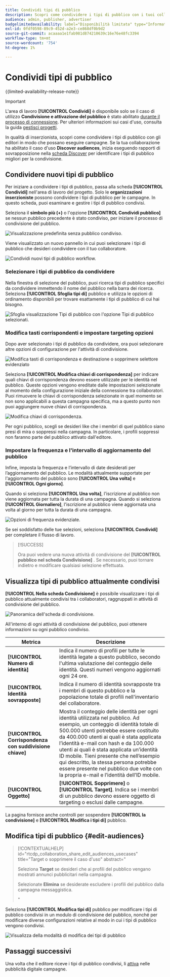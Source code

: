 ```yaml
---
title: Condividi tipi di pubblico
description: Scopri come condividere i tipi di pubblico con i tuoi collaboratori per le campagne pubblicitarie.
audience: admin, publisher, advertiser
badgelimitedavailability: label="Disponibilità limitata" type="Informative" url="https://helpx.adobe.com/legal/product-descriptions/real-time-customer-data-platform-collaboration.html newtab=true"
exl-id: 0fdf0598-89c9-452d-a2e3-ce868df0b9d2
source-git-commit: acaaaa1e1fab981d874210639c16e76e48fc3394
workflow-type: tm+mt
source-wordcount: '754'
ht-degree: 1%

---
```


# Condividi tipi di pubblico

{{limited-availability-release-note}}

>[!IMPORTANT]
>
>L&#39;area di lavoro **[!UICONTROL Condividi]** è disponibile solo se il caso di utilizzo **Condivisione e attivazione del pubblico** è stato abilitato [durante il processo di connessione](../connect/establishing-connections.md#connection-settings). Per ulteriori informazioni sui casi d&#39;uso, consulta la guida [gestisci progetti](./manage-projects.md#project-use-cases).

In qualità di inserzionista, scopri come condividere i tipi di pubblico con gli editori in modo che possano eseguire campagne. Se la tua collaborazione ha abilitato il caso d&#39;uso **Discover audiences**, inizia eseguendo rapporti di sovrapposizione nella [scheda Discover](/help/guide/collaborate/discover.md) per identificare i tipi di pubblico migliori per la condivisione.

## Condividere nuovi tipi di pubblico

Per iniziare a condividere i tipi di pubblico, passa alla scheda **[!UICONTROL Condividi]** nell&#39;area di lavoro del progetto. Solo le **organizzazioni inserzioniste** possono condividere i tipi di pubblico per le campagne. In questo scheda, puoi esaminare e gestire i tipi di pubblico condivisi.

Seleziona il **simbolo più (+)** o l&#39;opzione **[!UICONTROL Condividi pubblico]** se nessun pubblico precedente è stato condiviso, per iniziare il processo di condivisione del pubblico.

![Visualizzazione predefinita senza pubblico condiviso.](/help/assets/collaborate/share/share-new-audiences.png)

Viene visualizzato un nuovo pannello in cui puoi selezionare i tipi di pubblico che desideri condividere con il tuo collaboratore.

![Condividi nuovi tipi di pubblico workflow.](/help/assets/collaborate/share/share-audiences-workflow.png)

### Selezionare i tipi di pubblico da condividere

Nella finestra di selezione del pubblico, puoi ricerca tipi di pubblico specifici da condividere immettendo il nome del pubblico nella barra dei ricerca. Seleziona **[!UICONTROL Sfoglia tipi di]** pubblico e utilizza le opzioni di ordinamento disponibili per trovare esattamente i tipi di pubblico di cui hai bisogno.

![Sfoglia visualizzazione Tipi di pubblico con l&#39;opzione Tipi di pubblico selezionati.](/help/assets/collaborate/share/browse-audiences-view.png)

### Modifica tasti corrispondenti e impostare targeting opzioni

Dopo aver selezionato i tipi di pubblico da condividere, ora puoi selezionare altre opzioni di configurazione per l&#39;attività di condivisione.

![Modifica tasti di corrispondenza e destinazione o sopprimere selettore evidenziato](/help/assets/collaborate/share/match-keys-and-targeting.png)

Seleziona **[!UICONTROL Modifica chiavi di corrispondenza]** per indicare quali chiavi di corrispondenza devono essere utilizzate per le identità nel pubblico. Queste opzioni vengono ereditate dalle impostazioni selezionate al momento della configurazione iniziale della connessione tra collaboratori. Puoi rimuovere le chiavi di corrispondenza selezionate in quel momento se non sono applicabili a questa campagna specifica, ma a questo punto non puoi aggiungere nuove chiavi di corrispondenza.

![Modifica chiavi di corrispondenza.](/help/assets/collaborate/share/update-match-keys.png)

Per ogni pubblico, scegli se desideri like che i membri di quel pubblico siano presi di mira o soppressi nella campagna. In particolare, i profili soppressi non faranno parte del pubblico attivato dall&#39;editore.

### Impostare la frequenza e l&#39;intervallo di aggiornamento del pubblico

Infine, imposta la frequenza e l’intervallo di date desiderati per l’aggiornamento del pubblico. Le modalità attualmente supportate per l&#39;aggiornamento del pubblico sono **[!UICONTROL Una volta]** e **[!UICONTROL Ogni giorno]**.

Quando si seleziona **[!UICONTROL Una volta]**, l&#39;iscrizione al pubblico non viene aggiornata per tutta la durata di una campagna. Quando si seleziona **[!UICONTROL Giornaliero]**, l&#39;iscrizione al pubblico viene aggiornata una volta al giorno per tutta la durata di una campagna.

![Opzioni di frequenza evidenziate.](/help/assets/collaborate/share/audience-refresh-frequency.png)

Se sei soddisfatto delle tue selezioni, seleziona **[!UICONTROL Condividi]** per completare il flusso di lavoro.

>[!SUCCESS]
>
>Ora puoi vedere una nuova attività di condivisione del **[!UICONTROL pubblico nel scheda Condivisione]** . Se necessario, puoi tornare indietro e modificare qualsiasi selezione effettuata.

## Visualizza tipi di pubblico attualmente condivisi

**[!UICONTROL Nella scheda Condivisione]** è possibile visualizzare i tipi di pubblico attualmente condivisi tra i collaboratori, raggruppati in attività di condivisione del pubblico.

![Panoramica dell&#39;scheda di condivisione.](/help/assets/collaborate/share/share-tab-overview.png)

<!--

The banner at the top of the page shows figures across all audience sharing activities. 

![The hero banner in the sharing tab.](/help/assets/collaborate/share/share-hero-banner.png)


|Metric | Description |
|---------|----------|
| **[!UICONTROL Shared audiences]** | Indicates the number of audiences shared between collaborators in this project, across all audience sharing modules. |
| **[!UICONTROL Estimated addressable reach]** | Indicates the approximate number of profiles that you can reach across all the audiences that are currently shared in the project. [TODO: ADD INFORMATION ABOUT HOW THIS IS CALCULATED] |
| **[!UICONTROL Target identities]** | The number of identities across all audiences shared in this project for which you selected to target the profiles. |
| **[!UICONTROL Suppress identities]** | The number of identities across all audiences shared in this project for which you selected to suppress the profiles and thereby not target them in campaigns. |

-->

All&#39;interno di ogni attività di condivisione del pubblico, puoi ottenere informazioni su ogni pubblico condiviso.

| Metrica | Descrizione |
|---------|----------|
| **[!UICONTROL Numero di identità]** | Indica il numero di profili per tutte le identità legate a questo pubblico, secondo l&#39;ultima valutazione del conteggio delle identità. Questi numeri vengono aggiornati ogni 24 ore. |
| **[!UICONTROL Identità sovrapposte]** | Indica il numero di identità sovrapposte tra i membri di questo pubblico e la popolazione totale di profili nell&#39;inventario del collaboratore. |
| **[!UICONTROL Corrispondenza con suddivisione chiave]** | Mostra il conteggio delle identità per ogni identità utilizzata nel pubblico. Ad esempio, un conteggio di identità totale di 500.000 utenti potrebbe essere costituito da 400.000 utenti ai quali è stata applicata l’identità e-mail con hash e da 100.000 utenti ai quali è stata applicata un’identità ID mobile. Tieni presente che nell’esempio qui descritto, la stessa persona potrebbe essere presente nel pubblico due volte con la propria e-mail e l’identità dell’ID mobile. |
| **[!UICONTROL Oggetto]** | **[!UICONTROL Sopprimere]** o **[!UICONTROL Target]**. Indica se i membri di un pubblico devono essere oggetto di targeting o esclusi dalle campagne. |

La pagina fornisce anche controlli per sospendere **[!UICONTROL la condivisione]** e **[!UICONTROL Modifica i tipi di]** pubblico.

## Modifica tipi di pubblico {#edit-audiences}

>[!CONTEXTUALHELP]
>id="rtcdp_collaboration_share_edit_audiences_usecases"
>title="Target o sopprimere il caso d&#39;uso"
>abstract="<p>Seleziona **Target** se desideri che ai profili del pubblico vengano mostrati annunci pubblicitari nella campagna.</p> <p>Selezionate **Elimina** se desiderate escludere i profili del pubblico dalla campagna messaggistica.</p>"

Seleziona **[!UICONTROL Modifica tipi di]** pubblico per modificare i tipi di pubblico condivisi in un modulo di condivisione del pubblico, nonché per modificare diverse configurazioni relative al modo in cui i tipi di pubblico vengono condivisi.

![Visualizza della modalità di modifica dei tipi di pubblico](/help/assets/collaborate/share/edit-audiences-modal.png)

<!--

Search for audiences that you want to add to the sharing module. 

For each audience, you can select whether you'd like to target or suppress those profiles in campaigns. 

To remove an audience from the sharing module, select the trash can icon [TODO: add spectrum icon and folder].

Select how often you would like the audience membership to be refreshed and the date range within which you want the membership of the audience to be refreshed. 

TODO: are there any limitations for frequency in the M1 release?

-->

## Passaggi successivi

Una volta che il editore riceve i tipi di pubblico condivisi, li [attiva](/help/guide/collaborate/activate.md) nelle pubblicità digitale campagne.
